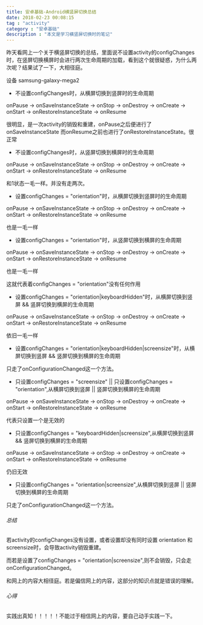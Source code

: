 ```yaml
---
title: 安卓基础-Android横竖屏切换总结
date: 2018-02-23 00:08:15
tag : "activity"
category : "安卓基础"
description : "本文是学习横竖屏切换时的笔记"
---
```


昨天看网上一个关于横竖屏切换的总结，里面说不设置activity的configChanges时，在竖屏切换横屏时会进行两次生命周期的加载，看到这个就很疑惑，为什么两次呢？结果试了一下，大相径庭。

设备 samsung-galaxy-mega2

+ 不设置configChanges时，从横屏切换到竖屏时的生命周期

onPause -> onSaveInstanceState -> onStop -> onDestroy -> onCreate -> onStart -> onRestoreInstanceState -> onResume

很明显，是一次activity的销毁和重建，onPause之后便进行了onSaveInstanceState 而onResume之前也进行了onRestoreInstanceState。很正常

+ 不设置configChanges时，从竖屏切换到横屏时的生命周期

onPause -> onSaveInstanceState -> onStop -> onDestroy -> onCreate -> onStart -> onRestoreInstanceState -> onResume

和1状态一毛一样。并没有走两次。

+ 设置configChanges = "orientation"时，从横屏切换到竖屏时的生命周期

onPause -> onSaveInstanceState -> onStop -> onDestroy -> onCreate -> onStart -> onRestoreInstanceState -> onResume

也是一毛一样

+ 设置configChanges = "orientation"时，从竖屏切换到横屏的生命周期

onPause -> onSaveInstanceState -> onStop -> onDestroy -> onCreate -> onStart -> onRestoreInstanceState -> onResume

也是一毛一样

这就代表着configChanges = "orientation"没有任何作用

+ 设置configChanges = "orientation|keyboardHidden"时，从横屏切换到竖屏 && 竖屏切换到横屏的生命周期

onPause -> onSaveInstanceState -> onStop -> onDestroy -> onCreate -> onStart -> onRestoreInstanceState -> onResume

依旧一毛一样

+ 设置configChanges = "orientation|keyboardHidden|screensize"时，从横屏切换到竖屏 && 竖屏切换到横屏的生命周期

只走了onConfigurationChanged这一个方法。

+ 只设置configChanges = "screensize" || 只设置configChanges = "orientation",从横屏切换到竖屏 || 竖屏切换到横屏的生命周期

onPause -> onSaveInstanceState -> onStop -> onDestroy -> onCreate -> onStart -> onRestoreInstanceState -> onResume

代表只设置一个是无效的

+ 只设置configChanges = "keyboardHidden|screensize",从横屏切换到竖屏 && 竖屏切换到横屏的生命周期

onPause -> onSaveInstanceState -> onStop -> onDestroy -> onCreate -> onStart -> onRestoreInstanceState -> onResume

仍旧无效

+ 只设置configChanges = "orientation|screensize",从横屏切换到竖屏 || 竖屏切换到横屏的生命周期

只走了onConfigurationChanged这一个方法。


###### 总结

若activity的configChanges没有设置，或者设置却没有同时设置 orientation 和 screensize时，会导致activity销毁重建。

而若是设置了configChanges = "orientation|screensize",则不会销毁，只会走onConfigurationChanged。

和网上的内容大相径庭。若是偏信网上的内容，这部分的知识点就是错误的理解。

###### 心得

实践出真知！！！！！不能过于相信网上的内容，要自己动手实践一下。
